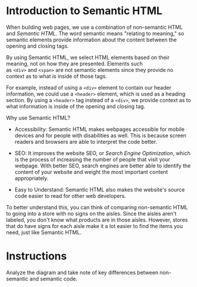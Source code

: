 Introduction to Semantic HTML
=============================

When building web pages, we use a combination of non-semantic HTML and *Semantic HTML*. The word semantic means "relating to meaning," so semantic elements provide information about the content between the opening and closing tags.

By using Semantic HTML, we select HTML elements based on their meaning, not on how they are presented. Elements such as `<div>` and `<span>` are not semantic elements since they provide no context as to what is inside of those tags.

For example, instead of using a `<div>` element to contain our header information, we could use a `<header>` element, which is used as a heading section. By using a `<header>` tag instead of a `<div>`, we provide context as to what information is inside of the opening and closing tag.

Why use Semantic HTML?

-   Accessibility: Semantic HTML makes webpages accessible for mobile devices and for people with disabilities as well. This is because screen readers and browsers are able to interpret the code better.

-   SEO: It improves the website SEO, or *Search Engine Optimization*, which is the process of increasing the number of people that visit your webpage. With better SEO, search engines are better able to identify the content of your website and weight the most important content appropriately.

-   Easy to Understand: Semantic HTML also makes the website's source code easier to read for other web developers.

To better understand this, you can think of comparing non-semantic HTML to going into a store with no signs on the aisles. Since the aisles aren't labeled, you don't know what products are in those aisles. However, stores that do have signs for each aisle make it a lot easier to find the items you need, just like Semantic HTML.

# Instructions

Analyze the diagram and take note of key differences between non-semantic and semantic code.